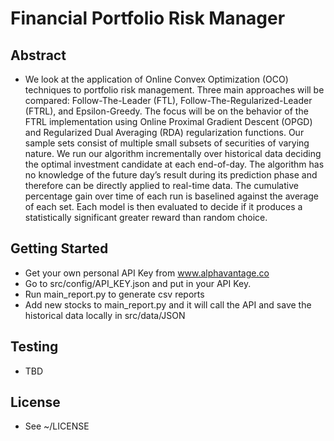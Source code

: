 # Financial Portfolio Risk Manager

## Abstract
* We look at the application of Online Convex Optimization (OCO) techniques to portfolio risk management. Three main approaches will be compared: Follow-The-Leader (FTL), Follow-The-Regularized-Leader (FTRL), and Epsilon-Greedy. The focus will be on the behavior of the FTRL implementation using Online Proximal Gradient Descent (OPGD) and Regularized Dual Averaging (RDA) regularization functions. Our sample sets consist of multiple small subsets of securities of varying nature. We run our algorithm incrementally over historical data deciding the optimal investment candidate at each end-of-day. The algorithm has no knowledge of the future day’s result during its prediction phase and therefore can be directly applied to real-time data. The cumulative percentage gain over time of each run is baselined against the average of each set. Each model is then evaluated to decide if it produces a statistically significant greater reward than random choice.

## Getting Started
* Get your own personal API Key from www.alphavantage.co
* Go to src/config/API_KEY.json and put in your API Key.
* Run main_report.py to generate csv reports
* Add new stocks to main_report.py and it will call the API and save the historical data locally in src/data/JSON

## Testing
* TBD

## License
* See ~/LICENSE